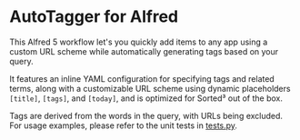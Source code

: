 # AutoTagger for Alfred

This Alfred 5 workflow let's you quickly add items to any app using a custom URL scheme while automatically generating tags based on your query. 

It features an inline YAML configuration for specifying tags and related terms, along with a customizable URL scheme using dynamic placeholders `[title]`, `[tags]`, and `[today]`, and is optimized for Sorted³ out of the box.

Tags are derived from the words in the query, with URLs being excluded. For usage examples, please refer to the unit tests in [tests.py](tests.py).
